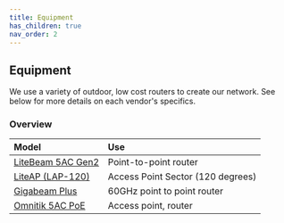 ```yaml
---
title: Equipment
has_children: true
nav_order: 2
---
```


## Equipment

We use a variety of outdoor, low cost routers to create our network. See below for more details on each vendor's specifics.

### Overview

| Model | Use |
|:------------------|:------|
| [LiteBeam 5AC Gen2](/equipment/ubiquiti/lbe) | Point-to-point router |
| [LiteAP (LAP-120)](/equipment/ubiquiti/lap120)  | Access Point Sector (120 degrees) |
| [Gigabeam Plus](/equipment/ubiquiti/gbep)     | 60GHz point to point router |
| [Omnitik 5AC PoE](/equipment/mikrotik/omnitik)   | Access point, router |


